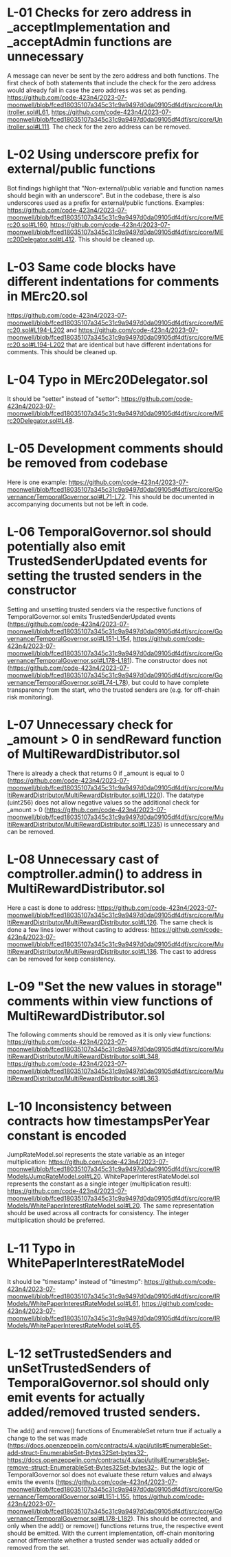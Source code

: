 # L-01 Checks for zero address in _acceptImplementation and _acceptAdmin functions are unnecessary
A message can never be sent by the zero address and both functions. The first check of both statements that include the check for the zero address would already fail in case the zero address was set as pending. https://github.com/code-423n4/2023-07-moonwell/blob/fced18035107a345c31c9a9497d0da09105df4df/src/core/Unitroller.sol#L61, https://github.com/code-423n4/2023-07-moonwell/blob/fced18035107a345c31c9a9497d0da09105df4df/src/core/Unitroller.sol#L111. The check for the zero address can be removed.

# L-02 Using underscore prefix for external/public functions
Bot findings highlight that "Non-external/public variable and function names should begin with an underscore". But in the codebase, there is also underscores used as a prefix for external/public functions. Examples: https://github.com/code-423n4/2023-07-moonwell/blob/fced18035107a345c31c9a9497d0da09105df4df/src/core/MErc20.sol#L160, https://github.com/code-423n4/2023-07-moonwell/blob/fced18035107a345c31c9a9497d0da09105df4df/src/core/MErc20Delegator.sol#L412. This should be cleaned up.

# L-03 Same code blocks have different indentations for comments in MErc20.sol
https://github.com/code-423n4/2023-07-moonwell/blob/fced18035107a345c31c9a9497d0da09105df4df/src/core/MErc20.sol#L194-L202 and https://github.com/code-423n4/2023-07-moonwell/blob/fced18035107a345c31c9a9497d0da09105df4df/src/core/MErc20.sol#L194-L202 that are identical but have different indentations for comments. This should be cleaned up.

# L-04 Typo in MErc20Delegator.sol
It should be "setter" instead of "settor": https://github.com/code-423n4/2023-07-moonwell/blob/fced18035107a345c31c9a9497d0da09105df4df/src/core/MErc20Delegator.sol#L48.

# L-05 Development comments should be removed from codebase
Here is one example: https://github.com/code-423n4/2023-07-moonwell/blob/fced18035107a345c31c9a9497d0da09105df4df/src/core/Governance/TemporalGovernor.sol#L71-L72. This should be documented in accompanying documents but not be left in code.

# L-06 TemporalGovernor.sol should potentially also emit TrustedSenderUpdated events for setting the trusted senders in the constructor
Setting and unsetting trusted senders via the respective functions of TemporalGovernor.sol emits TrustedSenderUpdated events (https://github.com/code-423n4/2023-07-moonwell/blob/fced18035107a345c31c9a9497d0da09105df4df/src/core/Governance/TemporalGovernor.sol#L151-L154, https://github.com/code-423n4/2023-07-moonwell/blob/fced18035107a345c31c9a9497d0da09105df4df/src/core/Governance/TemporalGovernor.sol#L178-L181). The constructor does not (https://github.com/code-423n4/2023-07-moonwell/blob/fced18035107a345c31c9a9497d0da09105df4df/src/core/Governance/TemporalGovernor.sol#L74-L78), but could to have complete transparency from the start, who the trusted senders are (e.g. for off-chain risk monitoring).

# L-07 Unnecessary check for _amount > 0 in sendReward function of MultiRewardDistributor.sol
There is already a check that returns 0 if _amount is equal to 0 (https://github.com/code-423n4/2023-07-moonwell/blob/fced18035107a345c31c9a9497d0da09105df4df/src/core/MultiRewardDistributor/MultiRewardDistributor.sol#L1220). The datatype (uint256) does not allow negative values so the additional check for _amount > 0 (https://github.com/code-423n4/2023-07-moonwell/blob/fced18035107a345c31c9a9497d0da09105df4df/src/core/MultiRewardDistributor/MultiRewardDistributor.sol#L1235) is unnecessary and can be removed.

# L-08 Unnecessary cast of comptroller.admin() to address in MultiRewardDistributor.sol
Here a cast is done to address: https://github.com/code-423n4/2023-07-moonwell/blob/fced18035107a345c31c9a9497d0da09105df4df/src/core/MultiRewardDistributor/MultiRewardDistributor.sol#L126. The same check is done a few lines lower without casting to address: https://github.com/code-423n4/2023-07-moonwell/blob/fced18035107a345c31c9a9497d0da09105df4df/src/core/MultiRewardDistributor/MultiRewardDistributor.sol#L136. The cast to address can be removed for keep consistency.

# L-09 "Set the new values in storage" comments within view functions of MultiRewardDistributor.sol
The following comments should be removed as it is only view functions: https://github.com/code-423n4/2023-07-moonwell/blob/fced18035107a345c31c9a9497d0da09105df4df/src/core/MultiRewardDistributor/MultiRewardDistributor.sol#L348, https://github.com/code-423n4/2023-07-moonwell/blob/fced18035107a345c31c9a9497d0da09105df4df/src/core/MultiRewardDistributor/MultiRewardDistributor.sol#L363.

# L-10 Inconsistency between contracts how timestampsPerYear constant is encoded
JumpRateModel.sol represents the state variable as an integer multiplication: https://github.com/code-423n4/2023-07-moonwell/blob/fced18035107a345c31c9a9497d0da09105df4df/src/core/IRModels/JumpRateModel.sol#L20. WhitePaperInterestRateModel.sol represents the constant as a single integer (multiplication result): https://github.com/code-423n4/2023-07-moonwell/blob/fced18035107a345c31c9a9497d0da09105df4df/src/core/IRModels/WhitePaperInterestRateModel.sol#L20. The same representation should be used across all contracts for consistency. The integer multiplication should be preferred.

# L-11 Typo in WhitePaperInterestRateModel
It should be "timestamp" instead of "timestmp": https://github.com/code-423n4/2023-07-moonwell/blob/fced18035107a345c31c9a9497d0da09105df4df/src/core/IRModels/WhitePaperInterestRateModel.sol#L61, https://github.com/code-423n4/2023-07-moonwell/blob/fced18035107a345c31c9a9497d0da09105df4df/src/core/IRModels/WhitePaperInterestRateModel.sol#L65.

# L-12 setTrustedSenders and unSetTrustedSenders of TemporalGovernor.sol should only emit events for actually added/removed trusted senders.
The add() and remove() functions of EnumerableSet return true if actually a change to the set was made (https://docs.openzeppelin.com/contracts/4.x/api/utils#EnumerableSet-add-struct-EnumerableSet-Bytes32Set-bytes32-, https://docs.openzeppelin.com/contracts/4.x/api/utils#EnumerableSet-remove-struct-EnumerableSet-Bytes32Set-bytes32-. But the logic of TemporalGovernor.sol does not evaluate these return values and always emits the events (https://github.com/code-423n4/2023-07-moonwell/blob/fced18035107a345c31c9a9497d0da09105df4df/src/core/Governance/TemporalGovernor.sol#L151-L155, https://github.com/code-423n4/2023-07-moonwell/blob/fced18035107a345c31c9a9497d0da09105df4df/src/core/Governance/TemporalGovernor.sol#L178-L182). This should be corrected, and only when the add() or remove() functions returns true, the respective event should be emitted. With the current implementation, off-chain monitoring cannot differentiate whether a trusted sender was actually added or removed from the set.